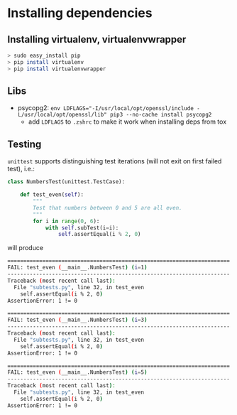 # Installing dependencies

## Installing virtualenv, virtualenvwrapper

```bash
> sudo easy_install pip
> pip install virtualenv
> pip install virtualenvwrapper
```

## Libs

* psycopg2: `env LDFLAGS="-I/usr/local/opt/openssl/include -L/usr/local/opt/openssl/lib" pip3 --no-cache install psycopg2`
  * add `LDFLAGS` to `.zshrc` to make it work when installing deps from tox 

## Testing

`unittest` supports distinguishing test iterations (will not exit on first failed test), i.e.:

```python
class NumbersTest(unittest.TestCase):

    def test_even(self):
        """
        Test that numbers between 0 and 5 are all even.
        """
        for i in range(0, 6):
            with self.subTest(i=i):
                self.assertEqual(i % 2, 0)
```

will produce

```bash
======================================================================
FAIL: test_even (__main__.NumbersTest) (i=1)
----------------------------------------------------------------------
Traceback (most recent call last):
  File "subtests.py", line 32, in test_even
    self.assertEqual(i % 2, 0)
AssertionError: 1 != 0

======================================================================
FAIL: test_even (__main__.NumbersTest) (i=3)
----------------------------------------------------------------------
Traceback (most recent call last):
  File "subtests.py", line 32, in test_even
    self.assertEqual(i % 2, 0)
AssertionError: 1 != 0

======================================================================
FAIL: test_even (__main__.NumbersTest) (i=5)
----------------------------------------------------------------------
Traceback (most recent call last):
  File "subtests.py", line 32, in test_even
    self.assertEqual(i % 2, 0)
AssertionError: 1 != 0
```
